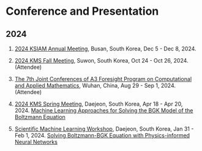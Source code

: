 # Conference and Presentation

## 2024
1. [2024 KSIAM Annual Meeting](https://ksiam.org/Conference/ConferenceView.asp?AC=0&CODE=CC20240701&CpPage=#CONF), Busan, South Korea, Dec 5 - Dec 8, 2024.

2. [2024 KMS Fall Meeting](https://www.kms.or.kr/conference/2024_fall/), Suwon, South Korea, Oct 24 - Oct 26, 2024. (Attendee)

3. [The 7th Joint Conferences of A3 Foresight Program on Computational and Applied Mathematics](https://tmcc.whu.edu.cn/info/1991/14431.htm), Wuhan, China, Aug 29 - Sep 1, 2024. (Attendee)

4. [2024 KMS Spring Meeting](https://www.kms.or.kr/conference/2024_spring/program/session.html?period=87&session_detail=367), Daejeon, South Korea, Apr 18 - Apr 20, 2024. [Machine Learning Approaches for Solving the BGK Model of the Boltzmann Equation](https://drive.google.com/file/d/1KhdPqKORzjeSUyDRxi8DdfCqFGX1LHtT/view?usp=sharing)

5. [Scientific Machine Learning Workshop](https://ksme.or.kr/Conference/ConferenceView.asp?top_param=1&sub_param=6&AC=5&CODE=C520231201&B_CATE=), Daejeon, South Korea, Jan 31 - Feb 1, 2024. [Solving Boltzmann-BGK Equation with Physics-informed Neural Networks](https://drive.google.com/file/d/1C_t0M5giwa4QpENIBPFAAXloDk6ZZgko/view?usp=sharing)
